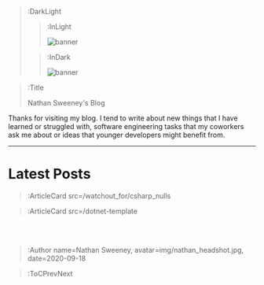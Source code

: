 > :DarkLight
> > :InLight
> >
> > ![banner](/img/cb-banner.svg)
>
> > :InDark
> >
> > ![banner](/img/cb-banner-dark.svg)

> :Title
>
> Nathan Sweeney's Blog

Thanks for visiting my blog. I tend to write about new things that I have learned or struggled with, software engineering tasks that my coworkers ask me about or ideas that younger developers might benefit from.

---

# Latest Posts

> :ArticleCard src=/watchout_for/csharp_nulls

> :ArticleCard src=/dotnet-template


<br><br>

> :Author name=Nathan Sweeney, avatar=img/nathan_headshot.jpg, date=2020-09-18

> :ToCPrevNext
